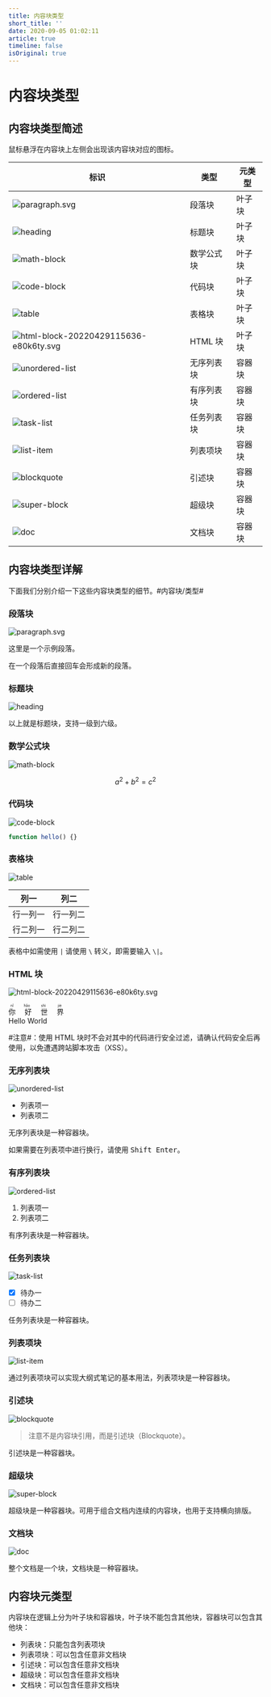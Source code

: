 ```yaml
---
title: 内容块类型
short_title: ''
date: 2020-09-05 01:02:11
article: true
timeline: false
isOriginal: true
---
```



<!-- more -->


# 内容块类型

## 内容块类型简述

鼠标悬浮在内容块上左侧会出现该内容块对应的图标。

|标识|类型|元类型|
| ---------------------------------------------------------------------------------------| ------------| --------|
|![paragraph.svg](http://127.0.0.1:6806/assets/paragraph-20210512165953-ag1nib4.svg)|段落块|叶子块|
|![heading](http://127.0.0.1:6806/assets/heading-20210512170006-7ugwxnm.svg)|标题块|叶子块|
|![math-block](http://127.0.0.1:6806/assets/math-block-20210512170015-9v28ii5.svg)|数学公式块|叶子块|
|![code-block](http://127.0.0.1:6806/assets/code-block-20210512170024-qgn18hs.svg)|代码块|叶子块|
|![table](http://127.0.0.1:6806/assets/table-20210512170035-432ty41.svg)|表格块|叶子块|
|![html-block-20220429115636-e80k6ty.svg](http://127.0.0.1:6806/assets/html-block-20220429115636-e80k6ty.svg)|HTML 块|叶子块|
|![unordered-list](http://127.0.0.1:6806/assets/unordered-list-20210512170043-8dzzwai.svg)|无序列表块|容器块|
|![ordered-list](http://127.0.0.1:6806/assets/ordered-list-20210512170847-z5581gd.svg)|有序列表块|容器块|
|![task-list](http://127.0.0.1:6806/assets/task-list-20210512170054-a0a7p2u.svg)|任务列表块|容器块|
|![list-item](http://127.0.0.1:6806/assets/list-item-20210512170630-gqje0vb.svg)|列表项块|容器块|
|![blockquote](http://127.0.0.1:6806/assets/blockquote-20210512170136-ls06uyh.svg)|引述块|容器块|
|![super-block](http://127.0.0.1:6806/assets/super-block-20210512170142-uewen14.svg)|超级块|容器块|
|![doc](http://127.0.0.1:6806/assets/doc-20210512170149-zsm2gsu.svg)|文档块|容器块|

## 内容块类型详解

下面我们分别介绍一下这些内容块类型的细节。#内容块/类型#

### 段落块

![paragraph.svg](http://127.0.0.1:6806/assets/paragraph-20210512165953-ag1nib4.svg)

这里是一个示例段落。

在一个段落后直接回车会形成新的段落。

### 标题块

![heading](http://127.0.0.1:6806/assets/heading-20210512170006-7ugwxnm.svg)

以上就是标题块，支持一级到六级。

### 数学公式块

![math-block](http://127.0.0.1:6806/assets/math-block-20210512170015-9v28ii5.svg)

$$
a^2 + b^2 = c^2
$$

### 代码块

![code-block](http://127.0.0.1:6806/assets/code-block-20210512170024-qgn18hs.svg)

```js
function hello() {}
```

### 表格块

![table](http://127.0.0.1:6806/assets/table-20210512170035-432ty41.svg)

|列一|列二|
| --------| --------|
|行一列一|行一列二|
|行二列一|行二列二|

表格中如需使用 `|` 请使用 `\` 转义，即需要输入 `\|`。

### HTML 块

![html-block-20220429115636-e80k6ty.svg](http://127.0.0.1:6806/assets/html-block-20220429115636-e80k6ty.svg)

<ruby>
你<rt>nǐ</rt>
　好<rt>　hǎo</rt>
　世<rt>　shì</rt>
　界<rt>　jiè</rt>
</ruby><br>
Hello World

#注意#：使用 HTML 块时不会对其中的代码进行安全过滤，请确认代码安全后再使用，以免遭遇跨站脚本攻击（XSS）。

### 无序列表块

![unordered-list](http://127.0.0.1:6806/assets/unordered-list-20210512170043-8dzzwai.svg)

* 列表项一
* 列表项二

无序列表块是一种容器块。

如果需要在列表项中进行换行，请使用 <kbd>Shift Enter</kbd>。

### 有序列表块

![ordered-list](http://127.0.0.1:6806/assets/ordered-list-20210512170847-z5581gd.svg)

1. 列表项一
2. 列表项二

有序列表块是一种容器块。

### 任务列表块

![task-list](http://127.0.0.1:6806/assets/task-list-20210512170054-a0a7p2u.svg)

- [X] 待办一
- [ ] 待办二

任务列表块是一种容器块。

### 列表项块

![list-item](http://127.0.0.1:6806/assets/list-item-20210512170630-gqje0vb.svg)

通过列表项块可以实现大纲式笔记的基本用法，列表项块是一种容器块。

### 引述块

![blockquote](http://127.0.0.1:6806/assets/blockquote-20210512170136-ls06uyh.svg)

> 注意不是内容块引用，而是引述块（Blockquote）。

引述块是一种容器块。

### 超级块

![super-block](http://127.0.0.1:6806/assets/super-block-20210512170142-uewen14.svg)

超级块是一种容器块。可用于组合文档内连续的内容块，也用于支持横向排版。

### 文档块

![doc](http://127.0.0.1:6806/assets/doc-20210512170149-zsm2gsu.svg)

整个文档是一个块，文档块是一种容器块。

## 内容块元类型

内容块在逻辑上分为叶子块和容器块，叶子块不能包含其他块，容器块可以包含其他块：

* 列表块：只能包含列表项块
* 列表项块：可以包含任意非文档块
* 引述块：可以包含任意非文档块
* 超级块：可以包含任意非文档块
* 文档块：可以包含任意非文档块
